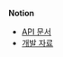**Notion**
- [API 문서](https://tangible-erica-4a1.notion.site/API-b8931c29dc4049cc834ed5ddb7b849ed)
- [개발 자료](https://tangible-erica-4a1.notion.site/01ea4f3f861b4c4591d8d648e01dfde7)
